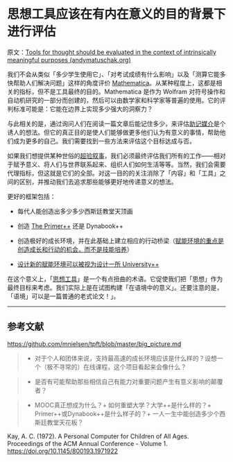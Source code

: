# 思想工具应该在有内在意义的目的背景下进行评估

原文：[Tools for thought should be evaluated in the context of intrinsically meaningful purposes (andymatuschak.org)](https://notes.andymatuschak.org/z494jinM6aNqjzLuVenhH3tkgMWuDgzby3odm)

我们不会从类似「多少学生使用它」、「对考试成绩有什么影响」以及「测算它能多快帮助人们解决问题」这样的角度评价 [Mathematica](https://notes.andymatuschak.org/zihU6LodtWSUP6dGPDQmM4UqCp4sAXSvJAb)。从某种程度上，这都是相关的指标，但不是工具最终的目的。Mathematica 是作为 Wolfram 对符号操作和自动机研究的一部分而创建的，然后可以由数学家和科学家等普遍的使用。它的评判标准可能是：它能在边界上实现多少强大的洞察力？

与此相关的是，通过询问人们在阅读一篇文章后能记住多少，来评估[助记媒介](https://notes.andymatuschak.org/z4rRX3qwSSJRsEkdXKwH2shamgHNeRthrMLiF)是个诱人的想法。但它的真正目的是使人们能够做更多他们认为有意义的事情，帮助他们成为更多的自己。我们需要找到一些方法来评估这个目标达成与否。

如果我们想提供某种世俗的[超验叙事](https://notes.andymatuschak.org/z415U4CPdKAcFCNtkAFmKPw3DVAhrAPqPqwPB)，我们必须最终评估我们所有的工作——相对于赋予意义、将人们与世界联系起来、组织人们如何生活等等。当然，我们会需要代理指标，但这就是它们的全部。对这一目的的关注消除了「内容」和「工具」之间的区别，并推动我们去追求那些能够更好地传递意义的想法。

更好的框架包括：

- 每代人能创造出多少多少西斯廷教堂天顶画

- 创造 [The Primer++](https://notes.andymatuschak.org/z2LSeViHDq9uQaPzrQvUgqsotZTKRgBZMm24) 还是 Dynabook++

- 创造极好的成长环境，并在此基础上建立相应的行动桥梁（[赋能环境的重点是创造成长和行动的机会，而不是技能培养](https://notes.andymatuschak.org/z5th5bWm6VhB6PPbYB97gUKMdnaZe5atntRza)）

- [设计新的赋能环境可以被视为设计一所 University++](https://notes.andymatuschak.org/z7VvaRXqJ9ftH18TPKpySuRiEkLj9N9MFLQAW)

在这个意义上，「[思想工具](https://notes.andymatuschak.org/z5YhNc8HVKxjg9a3h3SeCyKqnNDFgiY6WGrM)」是一个有点扭曲的术语。它促使我们把「思想」作为最终目标来考虑。我们实际上是在试图构建「在语境中的意义」。还要注意的是，「语境」可以是一篇普通的老式论文！」。

------

## 参考文献

https://github.com/mnielsen/tpft/blob/master/big_picture.md

> - 对于个人和团体来说，支持最高速的成长环境应该是什么样的？设想一个（极不寻常的）在线课程，这个项目看起来会像什么？

> - 是否有可能帮助那些相信自己有能力对重要问题产生有意义影响的颠覆者？

> - MOOC真正想成为什么？+ 如何重塑大学？大学++是什么样的？+ Primer++或Dynabook++是什么样子的？+ 一人一生中能创造多少个西斯廷教堂天花板？

Kay, A. C. (1972). A Personal Computer for Children of All Ages. Proceedings of the ACM Annual Conference - Volume 1. https://doi.org/10.1145/800193.1971922